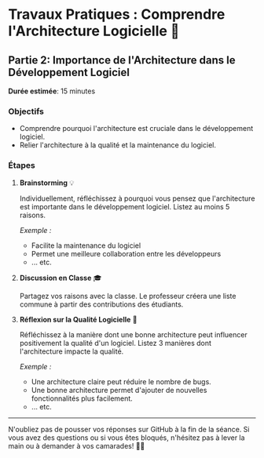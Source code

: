 # Travaux Pratiques : Comprendre l'Architecture Logicielle 🏢

## Partie 2: Importance de l'Architecture dans le Développement Logiciel
**Durée estimée**: 15 minutes

### Objectifs
- Comprendre pourquoi l'architecture est cruciale dans le développement logiciel.
- Relier l'architecture à la qualité et la maintenance du logiciel.

### Étapes

1. **Brainstorming** 💡

   Individuellement, réfléchissez à pourquoi vous pensez que l'architecture est importante dans le développement logiciel. Listez au moins 5 raisons.

   _Exemple :_
   - Facilite la maintenance du logiciel
   - Permet une meilleure collaboration entre les développeurs
   - ... etc.

2. **Discussion en Classe** 🎓

   Partagez vos raisons avec la classe. Le professeur créera une liste commune à partir des contributions des étudiants.

3. **Réflexion sur la Qualité Logicielle** 🌟

   Réfléchissez à la manière dont une bonne architecture peut influencer positivement la qualité d'un logiciel. Listez 3 manières dont l'architecture impacte la qualité.

   _Exemple :_
   - Une architecture claire peut réduire le nombre de bugs.
   - Une bonne architecture permet d'ajouter de nouvelles fonctionnalités plus facilement.
   - ... etc.

---

N'oubliez pas de pousser vos réponses sur GitHub à la fin de la séance. Si vous avez des questions ou si vous êtes bloqués, n'hésitez pas à lever la main ou à demander à vos camarades! 🙌🚀